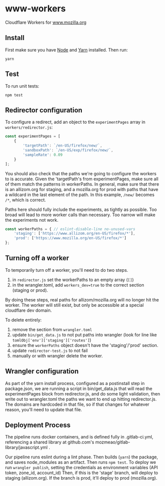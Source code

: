 # www-workers

Cloudflare Workers for www.mozilla.org

## Install

First make sure you have [Node](https://nodejs.org/) and [Yarn](https://yarnpkg.com/) installed. Then run:

```
yarn
```

## Test

To run unit tests:

```
npm test
```

## Redirector configuration

To configure a redirect, add an object to the `experimentPages` array in `workers/redirector.js`:

```javascript
const experimentPages = [
    {
        'targetPath': `/en-US/firefox/new/`,
        'sandboxPath': `/en-US/exp/firefox/new/`,
        'sampleRate': 0.09
    }
];
```

You should also check that the paths we're going to configure the workers to is accurate.  Given the 'targetPath's from experimentPages, make sure all of them match the patterns in workerPaths. In general, make sure that there is an allizom.org for staging, and a mozilla.org for prod with paths that have a wildcard in the last element of the path. In this example, `/new/` becomes `/*`, which is correct.

Paths here should fully include the experiments, as tightly as possible. Too broad will lead to more worker calls than necessary.  Too narrow will make the experiments not work.

```javascript
const workerPaths = { // eslint-disable-line no-unused-vars
    'staging': ['https://www.allizom.org/en-US/firefox/*'],
    'prod': ['https://www.mozilla.org/en-US/firefox/*']
};
```

## Turning off a worker

To temporarily turn off a worker, you'll need to do two steps.

1. in `redirector.js` set the workerPaths to an empty array (`[]`)
1. in the wrangler.toml, add `workers_dev=true` to the correct section (staging or prod).

By doing these steps, real paths for allizom/mozilla.org will no longer hit the worker.  The worker will still exist, but only be accessible at a special cloudflare dev domain.

To delete entirely:
1. remove the section from `wrangler.toml`
1. update `bin/get_data.js` to not put paths into wrangler (look for line like `tomlObj['env']['staging']['routes']`)
1. ensure the `workerPaths` object doesn't have the 'staging'/'prod' section.
1. update `redirector-test.js` to not fail
1. manually or with wrangler delete the worker.

## Wrangler configuration

As part of the yarn install process, configured as a postinstall step in package.json, we are running a script in bin/get_data.js that will read the experimentPages block from redirector.js, and do some light validation, then write out to wrangler.toml the paths we want to end up hitting redirector.js.  The domains are hardcoded in that file, so if that changes for whatever reason, you'll need to update that file.

## Deployment Process

The pipeline runs docker containers, and is defined fully in .gitlab-ci.yml, referencing a shared library at github.com's mozmeao/gitlab-library/javascript.yml .

Our pipeline runs eslint during a lint phase.
Then builds (`yarn`) the package, and saves node_modules as an artifact.
Then runs `npm test`.
To deploy we run `wrangler publish`, setting the credentials as environment variables (API token, zone_id, account_id)
Then, if this is the 'stage' branch, will deploy to staging (allizom.org).
If the branch is prod, it'll deploy to prod (mozilla.org).
